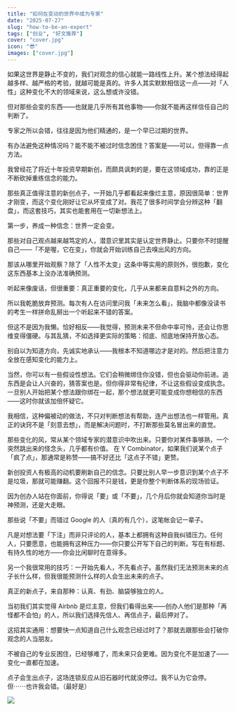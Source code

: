 ```yaml
---
title: "如何在变动的世界中成为专家"
date: "2025-07-27"
slug: "how-to-be-an-expert"
tags: ["创业", "好文推荐"]
cover: "cover.jpg"
icon: "😎"
images: ["cover.jpg"]
---
```

如果这世界是静止不变的，我们对观念的信心就能一路线性上升。某个想法经得起越多样、越严格的考验，就越可能是真的。许多人其实默默相信这一点——对「人性」这种变化不大的领域来说，这么想或许没错。



但对那些会变的东西——也就是几乎所有其他事物——你就不能再这样信任自己的判断了。



专家之所以会错，往往是因为他们精通的，是一个早已过期的世界。



有办法避免这种情况吗？能不能不被过时信念困住？答案是——可以，但得靠一点方法。



我曾经花了将近十年投资早期新创，而颇具讽刺的是，要在这领域成功，靠的正是不断砍掉重练信念的能力。



那些真正值得注意的新创点子，一开始几乎都看起来像烂主意，原因很简单：世界才刚变，而这个变化刚好让它从坏变成了对。我花了很多时间学会分辨这种「翻盘」，而这套技巧，其实也能套用在一切新想法上。



第一步，养成一种信念：世界一定会变。



那些对自己观点越来越笃定的人，潜意识里其实是认定世界静止。只要你不时提醒自己——「不是喔，它在变」，你就会开始训练自己去嗅出风的方向。



那该从哪里开始观察？除了「人性不太变」这条中等实用的原则外，很抱歉，变化这东西基本上没办法准确预测。



听起来像废话，但很重要：真正重要的变化，几乎从来都来自意料之外的方向。



所以我乾脆放弃预测。每次有人在访问里问我「未来怎么看」，我脑中都像没读书的考生一样拼命乱掰出一个听起来不错的答案。



但这不是因为我懒。恰好相反——我觉得，预测未来不但命中率可怜，还会让你思维变得僵硬。与其乱猜，不如选择更实际的策略：彻底、彻底地保持开放心态。



别自以为知道方向，先诚实地承认——我根本不知道哪边才是对的。然后把注意力全放在感知变化的能力上。



当然，你可以有一些假设性想法。它们会稍微绑住你没错，但也会驱动你前进。追东西是会让人兴奋的，猜答案也是。但你得非常有纪律，不让这些假设变成执念。
一旦别人开始把某个想法跟你绑在一起，那个想法就更可能变成你想相信的东西——这时你就该加倍怀疑它。



我相信，这种偏被动的做法，不只对判断想法有帮助，连产出想法也一样管用。真正的诀窍不是「刻意去想」，而是解决问题时，不打断那些莫名冒出来的直觉。



那些变化的风，常从某个领域专家的潜意识中吹出来。只要你对某件事够熟，一个突然跳出来的怪念头，几乎都有价值。
在 Y Combinator，如果我们说某个点子「疯了点」，那通常是称赞——搞不好还比「这点子不错」更赞。



新创投资人有极高的动机要刷新自己的信念。只要比别人早一步意识到某个点子不是垃圾，那就可能赚翻。这个回报不只是钱，更是你整个判断体系的现场验证。



因为创办人站在你面前，你得说「要」或「不要」，几个月后你就会知道你当时是神预测，还是大走眼。



那些说「不要」而错过 Google 的人（真的有几个），这笔帐会记一辈子。



凡是对想法要「下注」而非只评论的人，基本上都拥有这种自我纠错压力。任何人，只要愿意，也能拥有这种压力——你只要公开写下自己的判断。写在有标题、有持久性的地方——你会比闲聊时在意得多。



另一个我很常用的技巧：一开始先看人，不先看点子。虽然我们无法预测未来的点子长什么样，但我很能预测什么样的人会生出未来的点子。



真正的新点子，来自那种：认真、有劲、脑袋够独立的人。



当初我们其实觉得 Airbnb 是烂主意，但我们看得出来——创办人他们是那种「再怪都不会怕」的人，所以我们选择先信人、再信点子，最后押对了。



这招其实通用：想要快一点知道自己什么观念已经过时了？那就去跟那些会打破你观念的人当朋友。



不被自己的专业反困住，已经够难了，而未来只会更难。因为变化不是加速了——变化一直都在加速。



点子会生出点子，这场连锁反应从旧石器时代就没停过。我不认为它会停。
但⋯⋯也许我会错。（最好是）




![](https://prod-files-secure.s3.us-west-2.amazonaws.com/112d0858-5090-4d34-a606-b75eb8d65fd2/46476355-9cf3-4e99-9b7a-3531bc426380/1000202064.png?X-Amz-Algorithm=AWS4-HMAC-SHA256&X-Amz-Content-Sha256=UNSIGNED-PAYLOAD&X-Amz-Credential=ASIAZI2LB4665D7QFKW4%2F20250927%2Fus-west-2%2Fs3%2Faws4_request&X-Amz-Date=20250927T033853Z&X-Amz-Expires=3600&X-Amz-Security-Token=IQoJb3JpZ2luX2VjEBIaCXVzLXdlc3QtMiJHMEUCIQC%2BPWbB6x%2FZ4OezdbdDKE0yWR0mazgZaPbnnkRcOk08ygIgDGKTeS95aP8z0tKmxPMxVGuOX8XqGIzSpzYR0f0BHdwqiAQIm%2F%2F%2F%2F%2F%2F%2F%2F%2F%2F%2FARAAGgw2Mzc0MjMxODM4MDUiDPjrCZw25JtlS4MZdyrcAz%2Fyzw%2B5BUmVxoDS%2F1CACVjXvSSYk6KExq8FZDnGC%2BfaefhixdVCqHKqt2BIbZn%2F2xiA7U%2F2lGBAsANQcR9iGFO5ZufwUfUOuAOSaKX6JNwhObynCwG4kAXDQf3ZOsjbYERfYHmXRFVHm9RJluwly8%2FQTP3ZoE%2FULuT1BXSeXD9lE6gct%2Bh%2F2gdV73k3FyoPlYmUt3jgkzvb8VhWKguUS5DFClEMIyznj8qft%2FbcfQmZAsaJvhPwwoSXlLEXA%2FGI7C3OoEqRevlm6TdaNnkdnfbWMunBFn0Pc48fBymNT9KDVipdJBCMuMWsjSPgRx%2FWQPGsqnTDRy1WzwwX5AAw6q0c1EZIsjC64RF34WRHagXcPG2cq3TuskjDQVVmuocJj6ER3CzsO5DtmXsLNDk7Jhj%2FHxjl1k8tavWV6u5DLQtNKrrKy6Bm9jTCSu87Zvbh71ctM3hzgvBde5VcFLcxBrT1CFZdo%2F5nXLz%2BS3ia45pXrtvy8efl65WUkj9HTM%2BBPm4d3wGjEEPNc9BjAA3lexUu6z0kdNnBNgpkgQlzvocBWQwck8HymKvSUjQiJfmCSDHCD%2BPzb9gZoao96%2Fcfn52EjlVPuHN%2BL7d%2FFrk878EfvjFXMHJVBF95y%2B8KMMmP3cYGOqUBMW7hF5bwpIXNkx%2B%2FcZsl%2FrGHNuqiRRfRFD7gZ%2FyERn8iC4GgqGUfODMhX8GKU6SeSZ6wNXx5C9fm3ZE66XmukaFb7A1w408Ip%2FI9l70JViSHJRFSW1ljt%2BHbBaMBhp4mHzkJHKhONWGtH4r7e4W4cPyp%2FNG5X3i0B0Mm5U3yno%2FvL%2FcNPHD0EXPESxDT65Z6OPhqTu%2FH7DXmb8w5HkCrTuVvSrbl&X-Amz-Signature=120639f53622faa1ef49aab9d7d894daeb54a7b8a7676ac4d9a52b7caf4334ae&X-Amz-SignedHeaders=host&x-amz-checksum-mode=ENABLED&x-id=GetObject)

